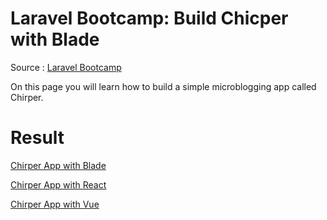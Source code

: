 # Laravel Bootcamp: Build Chicper with Blade

Source : [Laravel Bootcamp](https://bootcamp.laravel.com/)

On this page you will learn how to build a simple microblogging app called Chirper.

# Result
[Chirper App with Blade](https://github.com/arifbudimanarrosyid/chirper)

[Chirper App with React](https://github.com/arifbudimanarrosyid/chirper-inertia-react)

[Chirper App with Vue](https://github.com/arifbudimanarrosyid/chirper-inertia-vue)